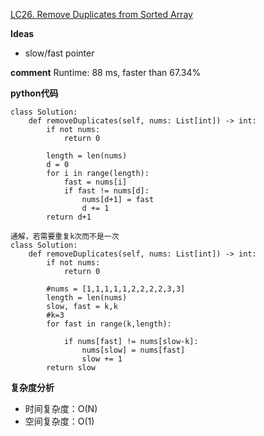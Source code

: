 [LC26. Remove Duplicates from Sorted Array](https://leetcode.com/problems/remove-duplicates-from-sorted-array/)

**Ideas**
- slow/fast pointer


**comment**
Runtime:  88 ms, faster than 67.34% 


**python代码**
```
class Solution:
    def removeDuplicates(self, nums: List[int]) -> int:
        if not nums:
            return 0
        
        length = len(nums)
        d = 0
        for i in range(length):
            fast = nums[i]
            if fast != nums[d]:
                nums[d+1] = fast
                d += 1   
        return d+1

```
```
通解，若需要重复k次而不是一次
class Solution:
    def removeDuplicates(self, nums: List[int]) -> int:
        if not nums:
            return 0
        
        #nums = [1,1,1,1,1,2,2,2,2,3,3]
        length = len(nums) 
        slow, fast = k,k
        #k=3
        for fast in range(k,length):
            
            if nums[fast] != nums[slow-k]:
                nums[slow] = nums[fast]
                slow += 1  
        return slow
```

**复杂度分析**
- 时间复杂度：O(N)
- 空间复杂度：O(1)
